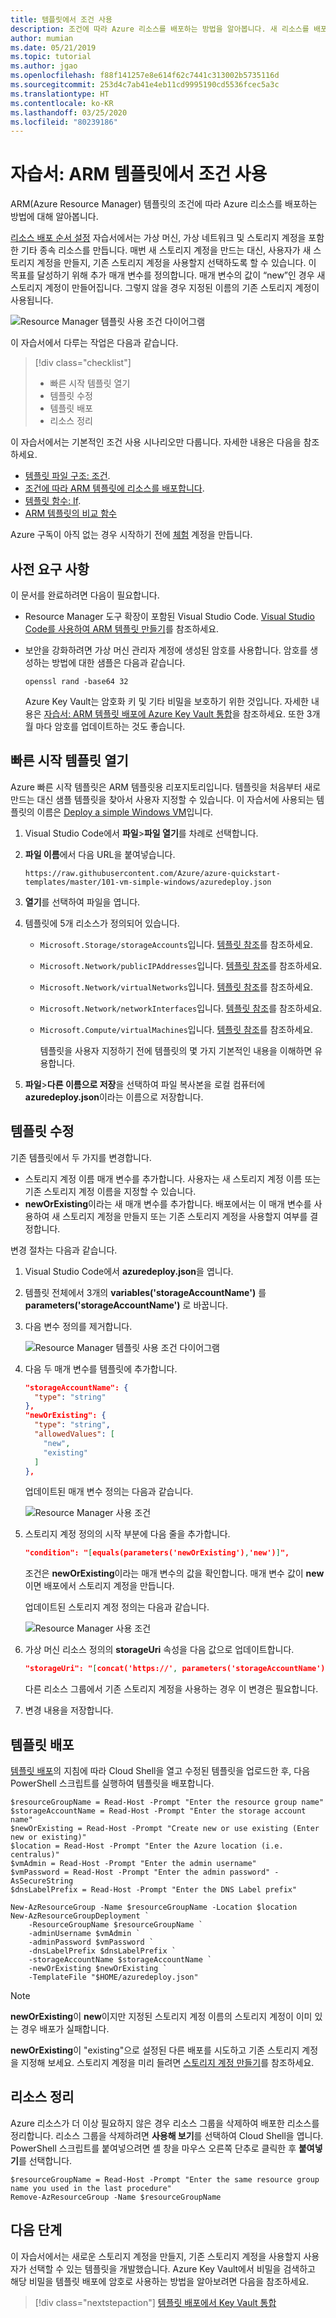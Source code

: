```yaml
---
title: 템플릿에서 조건 사용
description: 조건에 따라 Azure 리소스를 배포하는 방법을 알아봅니다. 새 리소스를 배포하거나 기존 리소스를 사용하는 방법을 보여줍니다.
author: mumian
ms.date: 05/21/2019
ms.topic: tutorial
ms.author: jgao
ms.openlocfilehash: f88f141257e8e614f62c7441c313002b5735116d
ms.sourcegitcommit: 253d4c7ab41e4eb11cd9995190cd5536fcec5a3c
ms.translationtype: HT
ms.contentlocale: ko-KR
ms.lasthandoff: 03/25/2020
ms.locfileid: "80239186"
---
```

# <a name="tutorial-use-condition-in-arm-templates"></a>자습서: ARM 템플릿에서 조건 사용

ARM(Azure Resource Manager) 템플릿의 조건에 따라 Azure 리소스를 배포하는 방법에 대해 알아봅니다.

[리소스 배포 순서 설정](./template-tutorial-create-templates-with-dependent-resources.md) 자습서에서는 가상 머신, 가상 네트워크 및 스토리지 계정을 포함한 기타 종속 리소스를 만듭니다. 매번 새 스토리지 계정을 만드는 대신, 사용자가 새 스토리지 계정을 만들지, 기존 스토리지 계정을 사용할지 선택하도록 할 수 있습니다. 이 목표를 달성하기 위해 추가 매개 변수를 정의합니다. 매개 변수의 값이 “new”인 경우 새 스토리지 계정이 만들어집니다. 그렇지 않을 경우 지정된 이름의 기존 스토리지 계정이 사용됩니다.

![Resource Manager 템플릿 사용 조건 다이어그램](./media/template-tutorial-use-conditions/resource-manager-template-use-condition-diagram.png)

이 자습서에서 다루는 작업은 다음과 같습니다.

> [!div class="checklist"]
> * 빠른 시작 템플릿 열기
> * 템플릿 수정
> * 템플릿 배포
> * 리소스 정리

이 자습서에서는 기본적인 조건 사용 시나리오만 다룹니다. 자세한 내용은 다음을 참조하세요.

* [템플릿 파일 구조: 조건](conditional-resource-deployment.md).
* [조건에 따라 ARM 템플릿에 리소스를 배포합니다](/azure/architecture/building-blocks/extending-templates/conditional-deploy).
* [템플릿 함수: If](./template-functions-logical.md#if).
* [ARM 템플릿의 비교 함수](./template-functions-comparison.md)

Azure 구독이 아직 없는 경우 시작하기 전에 [체험](https://azure.microsoft.com/free/) 계정을 만듭니다.

## <a name="prerequisites"></a>사전 요구 사항

이 문서를 완료하려면 다음이 필요합니다.

* Resource Manager 도구 확장이 포함된 Visual Studio Code. [Visual Studio Code를 사용하여 ARM 템플릿 만들기](use-vs-code-to-create-template.md)를 참조하세요.
* 보안을 강화하려면 가상 머신 관리자 계정에 생성된 암호를 사용합니다. 암호를 생성하는 방법에 대한 샘플은 다음과 같습니다.

    ```console
    openssl rand -base64 32
    ```

    Azure Key Vault는 암호화 키 및 기타 비밀을 보호하기 위한 것입니다. 자세한 내용은 [자습서: ARM 템플릿 배포에 Azure Key Vault 통합](./template-tutorial-use-key-vault.md)을 참조하세요. 또한 3개월 마다 암호를 업데이트하는 것도 좋습니다.

## <a name="open-a-quickstart-template"></a>빠른 시작 템플릿 열기

Azure 빠른 시작 템플릿은 ARM 템플릿용 리포지토리입니다. 템플릿을 처음부터 새로 만드는 대신 샘플 템플릿을 찾아서 사용자 지정할 수 있습니다. 이 자습서에 사용되는 템플릿의 이름은 [Deploy a simple Windows VM](https://azure.microsoft.com/resources/templates/101-vm-simple-windows/)입니다.

1. Visual Studio Code에서 **파일**>**파일 열기**를 차례로 선택합니다.
2. **파일 이름**에서 다음 URL을 붙여넣습니다.

    ```url
    https://raw.githubusercontent.com/Azure/azure-quickstart-templates/master/101-vm-simple-windows/azuredeploy.json
    ```

3. **열기**를 선택하여 파일을 엽니다.
4. 템플릿에 5개 리소스가 정의되어 있습니다.

   * `Microsoft.Storage/storageAccounts`입니다. [템플릿 참조](https://docs.microsoft.com/azure/templates/Microsoft.Storage/storageAccounts)를 참조하세요.
   * `Microsoft.Network/publicIPAddresses`입니다. [템플릿 참조](https://docs.microsoft.com/azure/templates/microsoft.network/publicipaddresses)를 참조하세요.
   * `Microsoft.Network/virtualNetworks`입니다. [템플릿 참조](https://docs.microsoft.com/azure/templates/microsoft.network/virtualnetworks)를 참조하세요.
   * `Microsoft.Network/networkInterfaces`입니다. [템플릿 참조](https://docs.microsoft.com/azure/templates/microsoft.network/networkinterfaces)를 참조하세요.
   * `Microsoft.Compute/virtualMachines`입니다. [템플릿 참조](https://docs.microsoft.com/azure/templates/microsoft.compute/virtualmachines)를 참조하세요.

     템플릿을 사용자 지정하기 전에 템플릿의 몇 가지 기본적인 내용을 이해하면 유용합니다.
5. **파일**>**다른 이름으로 저장**을 선택하여 파일 복사본을 로컬 컴퓨터에 **azuredeploy.json**이라는 이름으로 저장합니다.

## <a name="modify-the-template"></a>템플릿 수정

기존 템플릿에서 두 가지를 변경합니다.

* 스토리지 계정 이름 매개 변수를 추가합니다. 사용자는 새 스토리지 계정 이름 또는 기존 스토리지 계정 이름을 지정할 수 있습니다.
* **newOrExisting**이라는 새 매개 변수를 추가합니다. 배포에서는 이 매개 변수를 사용하여 새 스토리지 계정을 만들지 또는 기존 스토리지 계정을 사용할지 여부를 결정합니다.

변경 절차는 다음과 같습니다.

1. Visual Studio Code에서 **azuredeploy.json**을 엽니다.
2. 템플릿 전체에서 3개의 **variables('storageAccountName')** 를 **parameters('storageAccountName')** 로 바꿉니다.
3. 다음 변수 정의를 제거합니다.

    ![Resource Manager 템플릿 사용 조건 다이어그램](./media/template-tutorial-use-conditions/resource-manager-tutorial-use-condition-template-remove-storageaccountname.png)

4. 다음 두 매개 변수를 템플릿에 추가합니다.

    ```json
    "storageAccountName": {
      "type": "string"
    },
    "newOrExisting": {
      "type": "string",
      "allowedValues": [
        "new",
        "existing"
      ]
    },
    ```

    업데이트된 매개 변수 정의는 다음과 같습니다.

    ![Resource Manager 사용 조건](./media/template-tutorial-use-conditions/resource-manager-tutorial-use-condition-template-parameters.png)

5. 스토리지 계정 정의의 시작 부분에 다음 줄을 추가합니다.

    ```json
    "condition": "[equals(parameters('newOrExisting'),'new')]",
    ```

    조건은 **newOrExisting**이라는 매개 변수의 값을 확인합니다. 매개 변수 값이 **new**이면 배포에서 스토리지 계정을 만듭니다.

    업데이트된 스토리지 계정 정의는 다음과 같습니다.

    ![Resource Manager 사용 조건](./media/template-tutorial-use-conditions/resource-manager-tutorial-use-condition-template.png)
6. 가상 머신 리소스 정의의 **storageUri** 속성을 다음 값으로 업데이트합니다.

    ```json
    "storageUri": "[concat('https://', parameters('storageAccountName'), '.blob.core.windows.net')]"
    ```

    다른 리소스 그룹에서 기존 스토리지 계정을 사용하는 경우 이 변경은 필요합니다.

7. 변경 내용을 저장합니다.

## <a name="deploy-the-template"></a>템플릿 배포

[템플릿 배포](./template-tutorial-create-templates-with-dependent-resources.md#deploy-the-template)의 지침에 따라 Cloud Shell을 열고 수정된 템플릿을 업로드한 후, 다음 PowerShell 스크립트를 실행하여 템플릿을 배포합니다.

```azurepowershell
$resourceGroupName = Read-Host -Prompt "Enter the resource group name"
$storageAccountName = Read-Host -Prompt "Enter the storage account name"
$newOrExisting = Read-Host -Prompt "Create new or use existing (Enter new or existing)"
$location = Read-Host -Prompt "Enter the Azure location (i.e. centralus)"
$vmAdmin = Read-Host -Prompt "Enter the admin username"
$vmPassword = Read-Host -Prompt "Enter the admin password" -AsSecureString
$dnsLabelPrefix = Read-Host -Prompt "Enter the DNS Label prefix"

New-AzResourceGroup -Name $resourceGroupName -Location $location
New-AzResourceGroupDeployment `
    -ResourceGroupName $resourceGroupName `
    -adminUsername $vmAdmin `
    -adminPassword $vmPassword `
    -dnsLabelPrefix $dnsLabelPrefix `
    -storageAccountName $storageAccountName `
    -newOrExisting $newOrExisting `
    -TemplateFile "$HOME/azuredeploy.json"
```

> [!NOTE]
> **newOrExisting**이 **new**이지만 지정된 스토리지 계정 이름의 스토리지 계정이 이미 있는 경우 배포가 실패합니다.

**newOrExisting**이 "existing"으로 설정된 다른 배포를 시도하고 기존 스토리지 계정을 지정해 보세요. 스토리지 계정을 미리 들려면 [스토리지 계정 만들기](../../storage/common/storage-account-create.md)를 참조하세요.

## <a name="clean-up-resources"></a>리소스 정리

Azure 리소스가 더 이상 필요하지 않은 경우 리소스 그룹을 삭제하여 배포한 리소스를 정리합니다. 리소스 그룹을 삭제하려면 **사용해 보기**를 선택하여 Cloud Shell을 엽니다. PowerShell 스크립트를 붙여넣으려면 셸 창을 마우스 오른쪽 단추로 클릭한 후 **붙여넣기**를 선택합니다.

```azurepowershell-interactive
$resourceGroupName = Read-Host -Prompt "Enter the same resource group name you used in the last procedure"
Remove-AzResourceGroup -Name $resourceGroupName
```

## <a name="next-steps"></a>다음 단계

이 자습서에서는 새로운 스토리지 계정을 만들지, 기존 스토리지 계정을 사용할지 사용자가 선택할 수 있는 템플릿을 개발했습니다. Azure Key Vault에서 비밀을 검색하고 해당 비밀을 템플릿 배포에 암호로 사용하는 방법을 알아보려면 다음을 참조하세요.

> [!div class="nextstepaction"]
> [템플릿 배포에서 Key Vault 통합](./template-tutorial-use-key-vault.md)
